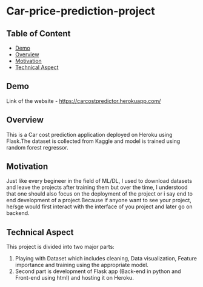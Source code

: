 # Car-price-prediction-project

## Table of Content
* [Demo](#demo)
* [Overview](#overview)
* [Motivation](#motivation)
* [Technical Aspect](#technical-aspect)

## Demo
Link of the website - https://carcostpredictor.herokuapp.com/	

## Overview
This is a Car cost prediction application deployed on Heroku using Flask.The dataset is collected from Kaggle and model is trained using random forest regressor.

## Motivation
Just like every begineer in the field of ML/DL, I used to download datasets and leave the projects after training them but over the time, I understood that one should also focus on the deployment of the project or i say end to end development of a project.Because if anyone want to see your project, he/sge would first interact with the interface of you project and later go on backend.

## Technical Aspect
This project is divided into two major parts:
1. Playing with Dataset which includes cleaning, Data visualization, Feature importance and training using the appropriate model.
2. Second part is development of Flask app (Back-end in python and Front-end using html) and hosting it on Heroku.
